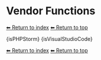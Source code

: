 # Vendor Functions

[⬅ Return to index](index.md)
[⬅ Return to top](../index.md)

{isPHPStorm}
{isVisualStudioCode}

[⬅ Return to index](index.md)
[⬅ Return to top](../index.md)
